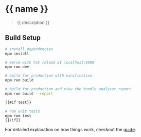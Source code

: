 # {{ name }}

> {{ description }}

## Build Setup

```bash
# install dependencies
npm install

# serve with hot reload at localhost:8080
npm run dev

# build for production with minification
npm run build

# build for production and view the bundle analyzer report
npm run build --report

{{#if test}}

# run unit tests
npm run test
{{/if}}
```

For detailed explanation on how things work, checkout the [guide](https://github.com/ant-ife/vue-biz-app-template).
